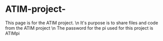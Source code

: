 # ATIM-project-
This page is for the ATIM project.
\n It's purpose is to share files and code from the ATIM project
\n The password for the pi used for this project is ATIMpi
